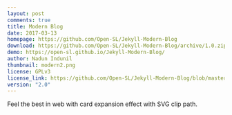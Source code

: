 ```yaml
---
layout: post
comments: true
title: Modern Blog
date: 2017-03-13
homepage: https://github.com/Open-SL/Jekyll-Modern-Blog
download: https://github.com/Open-SL/Jekyll-Modern-Blog/archive/1.0.zip
demo: https://open-sl.github.io/Jekyll-Modern-Blog/
author: Nadun Indunil
thumbnail: modern2.png
license: GPLv3
license_link: https://github.com/Open-SL/Jekyll-Modern-Blog/blob/master/LICENSE
version: "2.0"
---
```


Feel the best in web with card expansion effect with SVG clip path.
